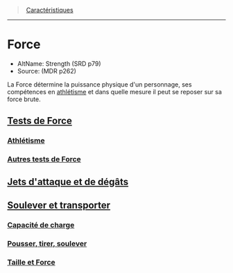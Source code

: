 ﻿>  [Caractéristiques](hd_abilities.md)

---


# Force

- AltName: Strength (SRD p79)
- Source: (MDR p262)

La Force détermine la puissance physique d'un personnage, ses compétences en [athlétisme](hd_abilities_strength_athletisme.md) et dans quelle mesure il peut se reposer sur sa force brute.



## [Tests de Force](hd_abilities_strength_tests_de_force.md)



### [Athlétisme](hd_abilities_strength_athletisme.md)



### [Autres tests de Force ](hd_abilities_strength_autres_tests_de_force_.md)



## [Jets d'attaque et de dégâts](hd_abilities_strength_jets_dattaque_et_de_degats.md)



## [Soulever et transporter](hd_abilities_strength_soulever_et_transporter.md)



### [Capacité de charge](hd_abilities_strength_capacite_de_charge.md)



### [Pousser, tirer, soulever](hd_abilities_strength_pousser_tirer_soulever.md)



### [Taille et Force](hd_abilities_strength_taille_et_force.md)

